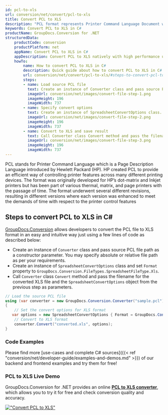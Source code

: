 ```yaml
---
id: pcl-to-xls
url: conversion/net/convert/pcl-to-xls
title: Convert PCL to XLS
description: "PCL format represents Printer Command Language Document with .pcl extension. Learn how to convert PCL to XLS file programmatically in C# language using GroupDocs.Conversion for .NET library."
keywords: Convert PCL to XLS in C#
productName: GroupDocs.Conversion for .NET
structuredData:
    productCode: conversion
    productPlatform: net
    appName: Convert PCL to XLS in C#
    appDescription: Convert PCL to XLS natively with high performance using C# language and server side GroupDocs.Conversion for .NET APIs, without the use of any software like Microsoft or Open Office.
    howTo:
        name: How to convert PCL to XLS in C# 
        description: Quick guide about how to convert PCL to XLS in C# with high performance and accuracy.
        url: conversion/net/convert/pcl-to-xls/#steps-to-convert-pcl-to-xls-in-c
        steps:
        - name: Load source PCL file 
          text: Create an instance of Converter class and pass source PCL file path as a constructor parameter. You may specify absolute or relative file path as per your requirements. 
          imageUrl: conversion/net/images/convert-file-step-1.png
          imageHeight: 196
          imageWidth: 737
        - name: Specify convert options 
          text: Create an instance of SpreadsheetConvertOptions class.
          imageUrl: conversion/net/images/convert-file-step-2.png
          imageHeight: 196
          imageWidth: 737
        - name: Convert to XLS and save result 
          text: Call Converter class Convert method and pass the filename for the converted HTML file and the SpreadsheetConvertOptions object from the previous step as parameters.
          imageUrl: conversion/net/images/convert-file-step-3.png
          imageHeight: 196
          imageWidth: 737
---
```


PCL stands for Printer Command Language which is a Page Description Language introduced by Hewlett Packard (HP). HP created PCL to provide an efficient way of controlling printer features across many different printing devices. The format was originally developed for HP’s dot-matrix and Inkjet printers but has been part of various thermal, matrix, and page printers with the passage of time. The format underwent several different revisions, resulting in different versions where each version was enhanced to meet the demands of time with respect to the printer control features

## Steps to convert PCL to XLS in C#

[GroupDocs.Conversion](https://products.groupdocs.com/conversion/net) allows developers to convert the PCL file to XLS format in an easy and intuitive way just using a few lines of code as described below:

* Create an instance of `Converter` class and pass source PCL file path as a constructor parameter. You may specify absolute or relative file path as per your requirements. 
* Create an instance of `SpreadsheetConvertOptions` class and set `Format` property to `GroupDocs.Conversion.FileTypes.SpreadsheetFileType.Xls`.
* Call `Converter` class `Convert` method and pass the filename for the converted XLS file and the `SpreadsheetConvertOptions` object from the previous step as parameters.

```csharp
// Load the source PCL file
using (var converter = new GroupDocs.Conversion.Converter("sample.pcl"))
{
    // Set the convert options for XLS format
   var options = new SpreadsheetConvertOptions { Format = GroupDocs.Conversion.FileTypes.SpreadsheetFileType.Xls };
    // Convert to XLS format
    converter.Convert("converted.xls", options);
}
```

### Code Examples

Please find more [use-cases and complete C# sources]({{< ref "conversion/net/developer-guide/examples-and-demos.md" >}}) of our backend and frontend examples and try them for free!

### PCL to XLS Live Demo

GroupDocs.Conversion for .NET provides an online [**PCL to XLS converter**](https://products.groupdocs.app/conversion/pcl-to-xls), which allows you to try it for free and check conversion quality and accuracy.

[!["Convert PCL to XLS"](conversion/net/images/convert-to-xls/convert-pcl-to-xls.png)](https://products.groupdocs.app/conversion/pcl-to-xls)